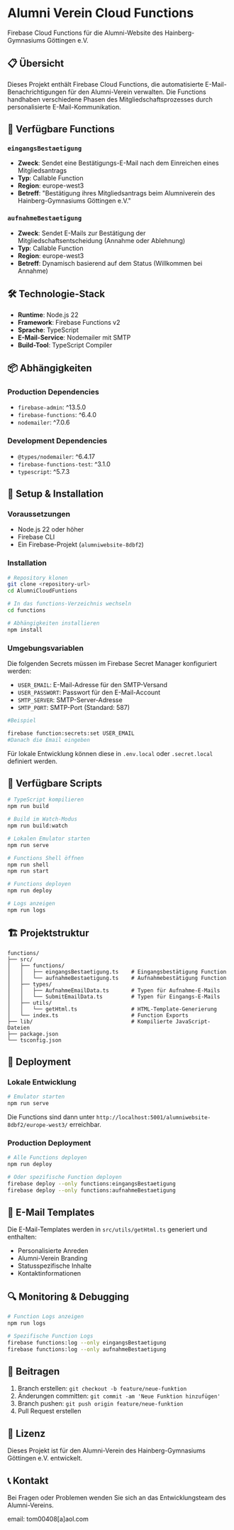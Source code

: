 # Alumni Verein Cloud Functions

Firebase Cloud Functions für die Alumni-Website des Hainberg-Gymnasiums Göttingen e.V.

## 📋 Übersicht

Dieses Projekt enthält Firebase Cloud Functions, die automatisierte E-Mail-Benachrichtigungen für den Alumni-Verein verwalten. Die Functions handhaben verschiedene Phasen des Mitgliedschaftsprozesses durch personalisierte E-Mail-Kommunikation.

## 🚀 Verfügbare Functions

### `eingangsBestaetigung`
- **Zweck**: Sendet eine Bestätigungs-E-Mail nach dem Einreichen eines Mitgliedsantrags
- **Typ**: Callable Function
- **Region**: europe-west3
- **Betreff**: "Bestätigung ihres Mitgliedsantrags beim Alumniverein des Hainberg-Gymnasiums Göttingen e.V."

### `aufnahmeBestaetigung`
- **Zweck**: Sendet E-Mails zur Bestätigung der Mitgliedschaftsentscheidung (Annahme oder Ablehnung)
- **Typ**: Callable Function
- **Region**: europe-west3
- **Betreff**: Dynamisch basierend auf dem Status (Willkommen bei Annahme)

## 🛠 Technologie-Stack

- **Runtime**: Node.js 22
- **Framework**: Firebase Functions v2
- **Sprache**: TypeScript
- **E-Mail-Service**: Nodemailer mit SMTP
- **Build-Tool**: TypeScript Compiler

## 📦 Abhängigkeiten

### Production Dependencies
- `firebase-admin`: ^13.5.0
- `firebase-functions`: ^6.4.0
- `nodemailer`: ^7.0.6

### Development Dependencies
- `@types/nodemailer`: ^6.4.17
- `firebase-functions-test`: ^3.1.0
- `typescript`: ^5.7.3

## 🔧 Setup & Installation

### Voraussetzungen
- Node.js 22 oder höher
- Firebase CLI
- Ein Firebase-Projekt (`alumniwebsite-8dbf2`)

### Installation
```bash
# Repository klonen
git clone <repository-url>
cd AlumniCloudFuntions

# In das functions-Verzeichnis wechseln
cd functions

# Abhängigkeiten installieren
npm install
```

### Umgebungsvariablen
Die folgenden Secrets müssen im Firebase Secret Manager konfiguriert werden:

- `USER_EMAIL`: E-Mail-Adresse für den SMTP-Versand
- `USER_PASSWORT`: Passwort für den E-Mail-Account
- `SMTP_SERVER`: SMTP-Server-Adresse
- `SMTP_PORT`: SMTP-Port (Standard: 587)

```bash
#Beispiel

firebase function:secrets:set USER_EMAIL
#Danach die Email eingeben
```

Für lokale Entwicklung können diese in `.env.local` oder `.secret.local` definiert werden.

## 🔨 Verfügbare Scripts

```bash
# TypeScript kompilieren
npm run build

# Build im Watch-Modus
npm run build:watch

# Lokalen Emulator starten
npm run serve

# Functions Shell öffnen
npm run shell
npm run start

# Functions deployen
npm run deploy

# Logs anzeigen
npm run logs
```

## 🏗 Projektstruktur

```
functions/
├── src/
│   ├── functions/
│   │   ├── eingangsBestaetigung.ts    # Eingangsbestätigung Function
│   │   └── aufnahmeBestaetigung.ts    # Aufnahmebestätigung Function
│   ├── types/
│   │   ├── AufnahmeEmailData.ts       # Typen für Aufnahme-E-Mails
│   │   └── SubmitEmailData.ts         # Typen für Eingangs-E-Mails
│   ├── utils/
│   │   └── getHtml.ts                 # HTML-Template-Generierung
│   └── index.ts                       # Function Exports
├── lib/                               # Kompilierte JavaScript-Dateien
├── package.json
└── tsconfig.json
```

## 🚀 Deployment

### Lokale Entwicklung
```bash
# Emulator starten
npm run serve
```
Die Functions sind dann unter `http://localhost:5001/alumniwebsite-8dbf2/europe-west3/` erreichbar.

### Production Deployment
```bash
# Alle Functions deployen
npm run deploy

# Oder spezifische Function deployen
firebase deploy --only functions:eingangsBestaetigung
firebase deploy --only functions:aufnahmeBestaetigung
```

## 📧 E-Mail Templates

Die E-Mail-Templates werden in `src/utils/getHtml.ts` generiert und enthalten:
- Personalisierte Anreden
- Alumni-Verein Branding
- Statusspezifische Inhalte
- Kontaktinformationen

## 🔍 Monitoring & Debugging

```bash
# Function Logs anzeigen
npm run logs

# Spezifische Function Logs
firebase functions:log --only eingangsBestaetigung
firebase functions:log --only aufnahmeBestaetigung
```

## 🤝 Beitragen

1. Branch erstellen: `git checkout -b feature/neue-funktion`
2. Änderungen committen: `git commit -am 'Neue Funktion hinzufügen'`
3. Branch pushen: `git push origin feature/neue-funktion`
4. Pull Request erstellen

## 📝 Lizenz

Dieses Projekt ist für den Alumni-Verein des Hainberg-Gymnasiums Göttingen e.V. entwickelt.

## 📞 Kontakt

Bei Fragen oder Problemen wenden Sie sich an das Entwicklungsteam des Alumni-Vereins.

email: tom00408[a]aol.com
